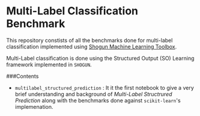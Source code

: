 Multi-Label Classification Benchmark
====================================

This repository constists of all the benchmarks done for multi-label
classification implemented using [Shogun Machine Learning
Toolbox](https://shogun-toolbox.org). 

Multi-Label classification is done using the Structured Output (SO) Learning
framework implemented in ```SHOGUN```. 

###Contents

* ```multilabel_structured_prediction``` : It it the first notebook to give a
  very brief understanding and background of *Multi-Label Structrured
  Prediction* along with the benchmarks done against ```scikit-learn```'s
  implemenation.

